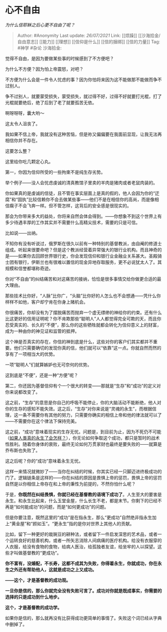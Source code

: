 # 心不自由
*为什么信耶稣之后心更不自由了呢？*

> Author: #Anonymity
> Last update: *26/07/2021*
> Link: [[烦躁]] [[沙海拾金/自由意志]] [[能力]] [[理想]] [[信仰是什么]] [[信的捆绑]] [[信的力量]]
> Tag: #神学 #杂论
> 沙海拾金:

觉得不自由，是因为要做某些事的时候感到了不方便吧？

为什么不方便？因为怕上帝震怒，对吧？

不方便为什么会是一件令人忧虑的事？因为你怕将来因为这不能做那不能做而争不过别人。

争不过别人，就要蒙受损失，蒙受损失，就过得不好，过得不好就要打光棍，打了光棍就要绝后，绝了后到了老了就要孤苦无依。

啊呀呀呀，囊大哟～

这太令人沮丧了。

我如果不信上帝，我就没有这种苦恼，但是祢又偏偏要在我面前显现，让我无法再相信你并不存在。

这要怎么整？

这里给你吃几颗定心丸。

第一，你因为信仰所受的一些拘束不是纯生存劣势。

举个例子——没人会忧虑虔诚的清真教馆子里卖的羊肉是猪肉或者老鼠肉装的。

你如果真的是虔诚的信徒，且不管在事实层面上是真的假的，他人会因为你的“迂腐”和“固执”比较信赖你不会去做某些事——他们不是在相信你的高尚，而是像相信瘸子不会飞奔一样。但不管怎样，这背后的安全感是很现实的。

那会为你带来多大的益处，你将来自然会体会得到。——你想象不到这个世界上有多少待遇丰厚的工作其实并不需要什么高精尖技术，需要的只是可信。

比如说——出纳。

不知你有没有听说过，俄罗斯在很久以前有一种特别的基督教派，由自阉的修道士组成。听起来很要命吧？但是这个教派经营着异常强大的银行业机构。而且神奇的是——如果你去回顾世界银行史，你会发现信仰和银行业金融业关系甚大。圣殿骑士团有银行，伊斯兰也有很难以置信的现金异地存取服务，更不必说犹太人了。其规模和信誉都堪称奇迹。

你对“不自由”的纠结痛苦和对这痛苦的接纳，恰恰是很多事情交给你做更合适的最大理由。

那些技术比你好，“人脉”比你广，“头脑”比你好的人怎么也不会想通——凭什么你样样不如他，客户却宁肯在你身上赌机会。

你很痛苦，你却没有为了摆脱痛苦而抛弃一个虚无缥缈的神给你的约束。还有什么比这更好的信用证明呢？你不肯欺那些“聪明人”人人都觉得完全可欺的天，而且你忍受真实的、长久的“不便”，那么你的这些牺牲就都会转化为信仰意义上的财富，成为一种由你的神见证和监管的抵押。

这个神是否真实的存在，你信的神到底是什么，这些对你的客户们其实都并不重要。他们只需要确切的发现你真的信，他们就可以“依靠”这一点。你就自然而然的享有了一项相当大的优势。

一项“聪明人”们就算嫉妒也无可奈何的优势。

这到底是“不便”，还是一种“方便”呢？

第二，你还因为基督信仰有个一个很大的转变——那就是“生存”和“成功”的定义对你来说都改变了。

这之前，“生存”的意思是你自己的呼吸不能停止，你的大脑活动不能断绝，他人对你的生存的感知不能失效。这之后，“生存”对你来说是“灵魂的永生”，而根据信理，这一条不需要你有其他的努力，只需要你确实的相信上帝和他的律法就可以了——不需要你在这个律法下保持完美。

这之前，“成功”意味着现实的生存无忧。问题是，到目前为止，因为不死仍不可能（[如果人类真的永生了会怎样？](https://www.zhihu.com/question/27037978/answer/550621181)），你无论如何争取这个成功，都只是暂时的战术性胜利。随着你身体的衰败，最终无论如何万贯家财也最终是要失败的——就算是乔布斯也失败了。

这之后呢？你的“成功”意味着永生无忧。

这样一来情况就微妙了——当你在纠结的时候，你其实已经一只脚迈进终极成功的门了。逻辑链条是这样的——你在纠结的原因是畏惧上帝的惩罚，畏惧上帝的惩罚自然是以你相信上帝存在和上帝的秉性为前提的，不然你怕什么呢？

于是，**你既然在纠结畏惧，你就已经在基督教的语境下成功了**。人生至大的要害是永生。和永生比起来，什么玉堂金屋，什么长生不老，都是末节。你剩下的已经不再是“如何能成功”的问题，而是“如何更成功”的问题。

但是你要注意，既然这里的“成功”是在指永生，那么“更成功”自然绝非指永生加上“黄金屋”和“颜如玉”。“更永生”指的是你对世界上其他人的贡献。

比如，留下一种更好的栽豌豆的耕种法，或者留下一件启发深思的艺术品，或者一个运转良好的慈善机构，或者一所矢志消除人间病痛的医疗机构。给没有衣服穿的人衣服，给没有食物的食物，给病人医治，给孤独者友谊，给坐牢的人以探望。这些才叫做基督教的“更成功”。

**你不富有，没婚配，不长寿，这都不成其为失败，你得着永生，你就成功，你在永生之外还有帮助他人，这就是成功之上又成功。**

**——这个，才是基督教的成功观。**

**一旦你是信的，那么你就完全没有失败可言了。成功对你就是既成事实，你需要的选择的只是成功到什么地步。**

**这个，才是基督教的成功学。**

如果你是信的，那么就再没有比获得成功更简单的事情了。失败这个词已经从字典中删掉了。
